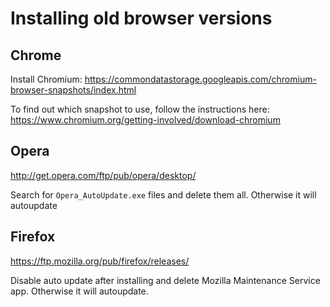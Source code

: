 # Installing old browser versions

## Chrome

Install Chromium: https://commondatastorage.googleapis.com/chromium-browser-snapshots/index.html

To find out which snapshot to use, follow the instructions here: https://www.chromium.org/getting-involved/download-chromium

## Opera

http://get.opera.com/ftp/pub/opera/desktop/

Search for `Opera_AutoUpdate.exe` files and delete them all. Otherwise it will autoupdate

## Firefox

https://ftp.mozilla.org/pub/firefox/releases/

Disable auto update after installing and delete Mozilla Maintenance Service app. Otherwise it will autoupdate.
